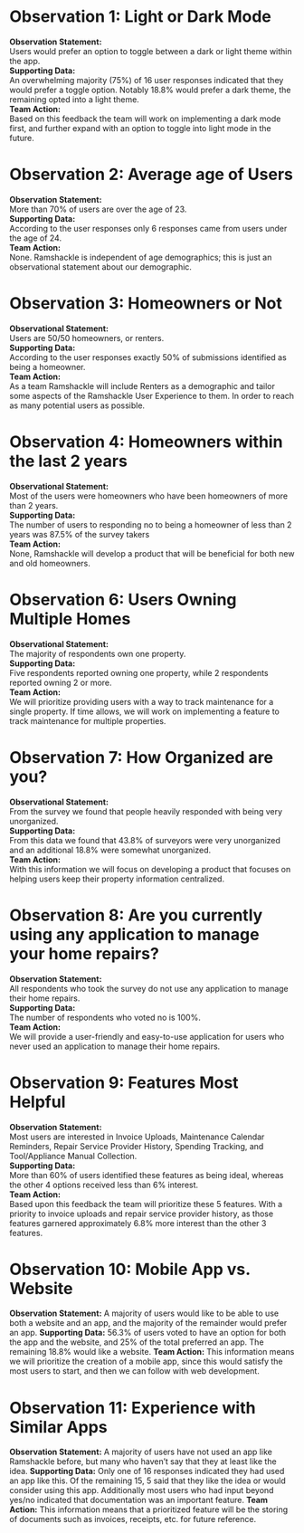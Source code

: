 # Observation 1: Light or Dark Mode
**Observation Statement:**  
Users would prefer an option to toggle between a dark or light theme within the app.  
**Supporting Data:**  
An overwhelming majority (75%) of 16 user responses indicated that they would prefer a toggle option. Notably 18.8% would prefer a dark theme, the remaining opted into a light theme.  
**Team Action:**  
Based on this feedback the team will work on implementing a dark mode first, and further expand with an option to toggle into light mode in the future.  

# Observation 2: Average age of Users
**Observation Statement:**  
More than 70% of users are over the age of 23.   
**Supporting Data:**  
According to the user responses only 6 responses came from users under the age of 24.  
**Team Action:**  
None. Ramshackle is independent of age demographics; this is just an observational statement about our demographic.

# Observation 3: Homeowners or Not
**Observational Statement:**  
Users are 50/50 homeowners, or renters.  
**Supporting Data:**  
According to the user responses exactly 50% of submissions identified as being a homeowner.  
**Team Action:**  
As a team Ramshackle will include Renters as a demographic and tailor some aspects of the Ramshackle User Experience to them. In order to reach as many potential users as possible.
  
# Observation 4: Homeowners within the last 2 years
**Observational Statement:**  
Most of the users were homeowners who have been homeowners of more than 2 years.  
**Supporting Data:**  
The number of users to responding no to being a homeowner of less than 2 years was 87.5% of the survey takers  
**Team Action:**  
None, Ramshackle will develop a product that will be beneficial for both new and old homeowners.
  
# Observation 6: Users Owning Multiple Homes
**Observational Statement:**    
The majority of respondents own one property.  
**Supporting Data:**    
Five respondents reported owning one property, while 2 respondents reported owning 2 or more.   
**Team Action:**  
We will prioritize providing users with a way to track maintenance for a single property. If time allows, we will work on implementing a feature to track maintenance for multiple properties.
  

# Observation 7: How Organized are you?
**Observational Statement:**  
From the survey we found that people heavily responded with being very unorganized.  
**Supporting Data:**  
From this data we found that 43.8% of surveyors were very unorganized and an additional 18.8% were somewhat unorganized.  
**Team Action:**  
With this information we will focus on developing a product that focuses on helping users keep their property information centralized.

# Observation 8: Are you currently using any application to manage your home repairs?
**Observation Statement:**  
All respondents who took the survey do not use any application to manage their home repairs.  
**Supporting Data:**  
The number of respondents who voted no is 100%.  
**Team Action:**  
We will provide a user-friendly and easy-to-use application for users who never used an application to manage their home repairs.  

# Observation 9: Features Most Helpful
**Observation Statement:**  
Most users are interested in Invoice Uploads, Maintenance Calendar Reminders, Repair Service Provider History, Spending Tracking, and Tool/Appliance Manual Collection.  
**Supporting Data:**  
More than 60% of users identified these features as being ideal, whereas the other 4 options received less than 6% interest.  
**Team Action:**  
Based upon this feedback the team will prioritize these 5 features. With a priority to invoice uploads and repair service provider history, as those features garnered approximately 6.8% more interest than the other 3 features.

# Observation 10: Mobile App vs. Website
**Observation Statement:**
A majority of users would like to be able to use both a website and an app, and the majority of the remainder would prefer an app.
**Supporting Data:**
56.3% of users voted to have an option for both the app and the website, and 25% of the total preferred an app. The remaining 18.8% would like a website.
**Team Action:**
This information means we will prioritize the creation of a mobile app, since this would satisfy the most users to start, and then we can follow with web development.

# Observation 11: Experience with Similar Apps
**Observation Statement:**
A majority of users have not used an app like Ramshackle before, but many who haven’t say that they at least like the idea.
**Supporting Data:**
Only one of 16 responses indicated they had used an app like this. Of the remaining 15, 5 said that they like the idea or would consider using this app. Additionally most users who had input beyond yes/no indicated that documentation was an important feature.
**Team Action:**
This information means that a prioritized feature will be the storing of documents such as invoices, receipts, etc. for future reference.
